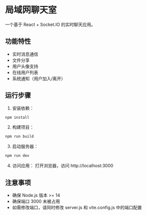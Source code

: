 # 局域网聊天室

一个基于 React + Socket.IO 的实时聊天应用。

## 功能特性

- 实时消息通信
- 文件分享
- 用户头像支持
- 在线用户列表
- 系统通知（用户加入/离开）

## 运行步骤

1. 安装依赖：
```bash
npm install
```

2. 构建项目：
```bash
npm run build
```

3. 启动服务器：
```bash
npm run dev
```

4. 访问应用：
打开浏览器，访问 http://localhost:3000

## 注意事项

- 确保 Node.js 版本 >= 14
- 确保端口 3000 未被占用
- 如需修改端口，请同时修改 server.js 和 vite.config.js 中的端口配置 